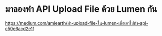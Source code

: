 # มาลองทำ API Upload File ด้วย Lumen กัน

https://medium.com/amiearth/ทำ-upload-file-ใน-lumen-เพื่อเอาไปทำ-api-c50e6acd2e1f
